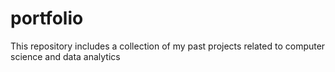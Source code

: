 # portfolio
This repository includes a collection of my past projects related to computer science and data analytics
